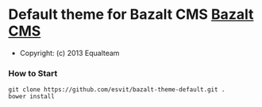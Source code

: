 Default theme for Bazalt CMS [Bazalt CMS](http://bazalt-cms.com)
================================================================

* Copyright: (c) 2013 Equalteam

### How to Start

```
git clone https://github.com/esvit/bazalt-theme-default.git .
bower install
```